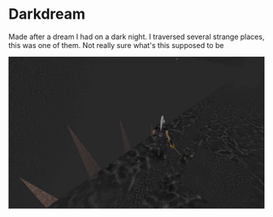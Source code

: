 # Darkdream

Made after a dream I had on a dark night. I traversed several strange places, this was one of them. Not really sure what's this supposed to be 

[![Dark dream](a%20dark%20dream.jpg)](https://www.youtube.com/watch?v=96r8-Z1tQz4 "Darkdream")
